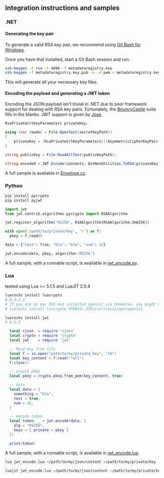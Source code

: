 ## Integration instructions and samples

### .NET

#### Generating the key pair

To generate a valid RSA key pair, we recommend using
[Git Bash for Windows](https://git-scm.com/downloads).

Once you have that installed, start a Git Bash session and run:

```bash
ssh-keygen -t rsa -b 4096 -f metadataregistry.key
ssh-keygen -f metadataregistry.key.pub -e -m pem > metadataregistry.key.pem
```

This will generate all your necessary key files.

#### Encoding the payload and generating a JWT token

Encoding the JSON payload isn't trivial in .NET due to poor framework support
for dealing with RSA key pairs. Fortunately, the
[BouncyCastle](https://www.bouncycastle.org/) suite fills in the blanks. JWT
support is given by [Jose](https://github.com/dvsekhvalnov/jose-jwt).

```csharp
RsaPrivateCrtKeyParameters privateKey;

using (var reader = File.OpenText(secretKeyPath))
{
    privateKey = (RsaPrivateCrtKeyParameters)((AsymmetricCipherKeyPair)new PemReader(reader).ReadObject()).Private;
}

string publicKey = File.ReadAllText(publicKeyPath);

string encoded = JWT.Encode(contents, DotNetUtilities.ToRSA(privateKey), JwsAlgorithm.RS256);
```

A full sample is available in [Envelope.cs](samples/dotnet/Envelope.cs).

### Python

```bash
pip install pycrypto
pip install pyjwt
```

```python
import jwt
from jwt.contrib.algorithms.pycrypto import RSAAlgorithm

jwt.register_algorithm('RS256', RSAAlgorithm(RSAAlgorithm.SHA256))

with open('/path/to/private/key', 'r') as f:
  pkey = f.read()

data = {"test": True, "bla": "ble", "num": 42}

jwt.encode(data, pkey, algorithm='RS256')
```

A full sample, with a runnable script, is available in [jwt_encode.py](samples/python/jwt_encode.py).

### Lua

tested using Lua >= 5.1.5 and LuaJIT 2.0.4

```bash
luarocks install luacrypto
# 0.3.2-2
# If you are on mac OSX and installed openssl via homebrew, you might need to determine the OPENSSL_DIR. i.e:
# luarocks install luacrypto OPENSSL_DIR=/usr/local/opt/openssl

luarocks install jwt
# 0.5-2
```

```lua
  local cjson  = require 'cjson'
  local crypto = require 'crypto'
  local jwt    = require 'jwt'

  -- Read key from file
  local f = io.open("path/to/my/private_key", "rb")
  local key_content = f:read("*all")
  f:close()

  -- crypto pkey
  local pkey = crypto.pkey.from_pem(key_content, true)

  -- data
  local data = {
    something = "bla",
    test = true,
    num = 42,
  }

  -- encode token
  local token, _ = jwt.encode(data, {
    alg = "RS256",
    keys = { private = pkey }
  })

  print(token)
```

A full sample, with a runnable script, is available in [jwt_encode.lua](samples/lua/jwt_encode.lua).

```bash
lua jwt_encode.lua ~/path/to/my/json/content ~/path/to/my/private/key

luajit jwt_encode.lua ~/path/to/my/json/content ~/path/to/my/private/key
```
